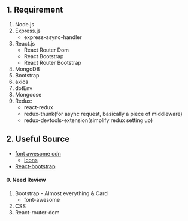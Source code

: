 ## 1. Requirement

1. Node.js
2. Express.js
   * express-async-handler
3. React.js
   * React Router Dom
   * React Bootstrap
   * React Router Bootstrap
4. MongoDB
5. Bootstrap
6. axios
7. dotEnv
8. Mongoose
9. Redux:
   * react-redux
   * redux-thunk(for async request, basically a piece of middleware)
   * redux-devtools-extension(simplify redux setting up)



## 2. Useful Source

* [font awesome cdn](https://cdnjs.com/libraries/font-awesome)
  * [Icons](https://fontawesome.com/icons)
* [React-bootstrap](https://react-bootstrap.github.io/components/alerts)





#### 0. Need Review

1. Bootstrap - Almost everything & Card
   * font-awesome
2. CSS
3. React-router-dom